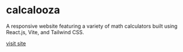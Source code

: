 # calcalooza

A responsive website featuring a variety of math calculators built using React.js, Vite, and Tailwind CSS.

[visit site](https://samanthacabrera.github.io/conversion-calculator/)
